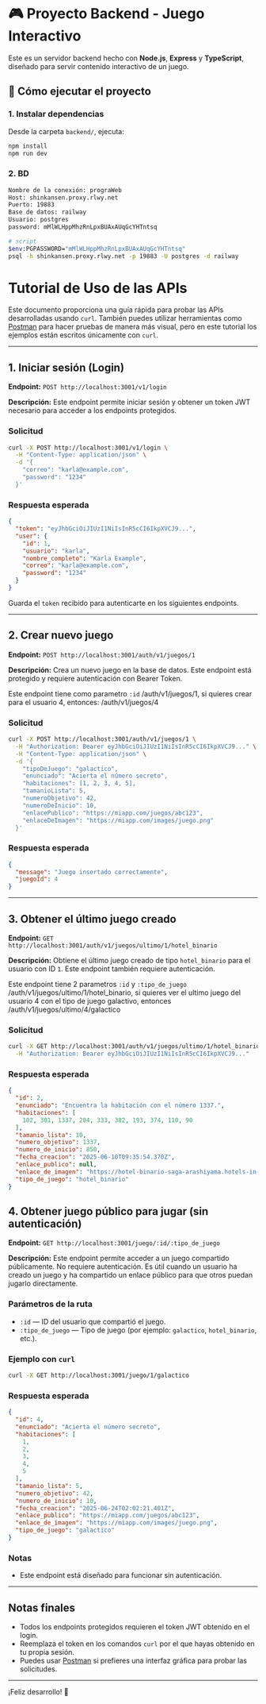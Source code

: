 # 🎮 Proyecto Backend - Juego Interactivo

Este es un servidor backend hecho con **Node.js**, **Express** y **TypeScript**, diseñado para servir contenido interactivo de un juego.


## 🚀 Cómo ejecutar el proyecto

### 1. Instalar dependencias

Desde la carpeta `backend/`, ejecuta:

```bash
npm install
npm run dev
```
### 2. BD
```bash
Nombre de la conexión: prograWeb
Host: shinkansen.proxy.rlwy.net
Puerto: 19883
Base de datos: railway
Usuario: postgres
password: mMlWLHppMhzRnLpxBUAxAUqGcYHTntsq

# script
$env:PGPASSWORD="mMlWLHppMhzRnLpxBUAxAUqGcYHTntsq"
psql -h shinkansen.proxy.rlwy.net -p 19883 -U postgres -d railway
```
# Tutorial de Uso de las APIs

Este documento proporciona una guía rápida para probar las APIs desarrolladas usando `curl`. También puedes utilizar herramientas como [Postman](https://www.postman.com/) para hacer pruebas de manera más visual, pero en este tutorial los ejemplos están escritos únicamente con `curl`.

---

## 1. Iniciar sesión (Login)

**Endpoint:** `POST http://localhost:3001/v1/login`

**Descripción:** Este endpoint permite iniciar sesión y obtener un token JWT necesario para acceder a los endpoints protegidos.

### Solicitud

```bash
curl -X POST http://localhost:3001/v1/login \
  -H "Content-Type: application/json" \
  -d '{
    "correo": "karla@example.com",
    "password": "1234"
  }'
```

### Respuesta esperada

```json
{
  "token": "eyJhbGciOiJIUzI1NiIsInR5cCI6IkpXVCJ9...",
  "user": {
    "id": 1,
    "usuario": "karla",
    "nombre_completo": "Karla Example",
    "correo": "karla@example.com",
    "password": "1234"
  }
}
```

Guarda el `token` recibido para autenticarte en los siguientes endpoints.

---

## 2. Crear nuevo juego

**Endpoint:** `POST http://localhost:3001/auth/v1/juegos/1`

**Descripción:** Crea un nuevo juego en la base de datos. Este endpoint está protegido y requiere autenticación con Bearer Token.

Este endpoint tiene como parametro `:id` /auth/v1/juegos/1, si quieres crear para el usuario 4, entonces: /auth/v1/juegos/4

### Solicitud

```bash
curl -X POST http://localhost:3001/auth/v1/juegos/1 \
  -H "Authorization: Bearer eyJhbGciOiJIUzI1NiIsInR5cCI6IkpXVCJ9..." \
  -H "Content-Type: application/json" \
  -d '{
    "tipoDeJuego": "galactico",
    "enunciado": "Acierta el número secreto",
    "habitaciones": [1, 2, 3, 4, 5],
    "tamanioLista": 5,
    "numeroObjetivo": 42,
    "numeroDeInicio": 10,
    "enlacePublico": "https://miapp.com/juegos/abc123",
    "enlaceDeImagen": "https://miapp.com/images/juego.png"
  }'
```

### Respuesta esperada

```json
{
  "message": "Juego insertado correctamente",
  "juegoId": 4
}
```

---

## 3. Obtener el último juego creado

**Endpoint:** `GET http://localhost:3001/auth/v1/juegos/ultimo/1/hotel_binario`

**Descripción:** Obtiene el último juego creado de tipo `hotel_binario` para el usuario con ID `1`. Este endpoint también requiere autenticación.


Este endpoint tiene 2 parametros `:id` y `:tipo_de_juego` /auth/v1/juegos/ultimo/1/hotel_binario, si quieres ver el ultimo juego del usuario 4 con el tipo de juego galactivo, entonces /auth/v1/juegos/ultimo/4/galactico

### Solicitud

```bash
curl -X GET http://localhost:3001/auth/v1/juegos/ultimo/1/hotel_binario \
  -H "Authorization: Bearer eyJhbGciOiJIUzI1NiIsInR5cCI6IkpXVCJ9..."
```

### Respuesta esperada

```json
{
  "id": 2,
  "enunciado": "Encuentra la habitación con el número 1337.",
  "habitaciones": [
    102, 301, 1337, 204, 333, 382, 193, 374, 110, 90
  ],
  "tamanio_lista": 10,
  "numero_objetivo": 1337,
  "numero_de_inicio": 850,
  "fecha_creacion": "2025-06-10T09:35:54.370Z",
  "enlace_publico": null,
  "enlace_de_imagen": "https://hotel-binario-saga-arashiyama.hotels-in-kyoto.com/data/Photos/OriginalPhoto/15399/1539970/1539970123/kyoto-hotel-binario-saga-arashiyama-photo-5.JPEG",
  "tipo_de_juego": "hotel_binario"
}
```
## 4. Obtener juego público para jugar (sin autenticación)

**Endpoint:** `GET http://localhost:3001/juego/:id/:tipo_de_juego`

**Descripción:** Este endpoint permite acceder a un juego compartido públicamente. No requiere autenticación. Es útil cuando un usuario ha creado un juego y ha compartido un enlace público para que otros puedan jugarlo directamente.

### Parámetros de la ruta

* `:id` — ID del usuario que compartió el juego.
* `:tipo_de_juego` — Tipo de juego (por ejemplo: `galactico`, `hotel_binario`, etc.).

### Ejemplo con `curl`

```bash
curl -X GET http://localhost:3001/juego/1/galactico
```

### Respuesta esperada

```json
{
  "id": 4,
  "enunciado": "Acierta el número secreto",
  "habitaciones": [
    1,
    2,
    3,
    4,
    5
  ],
  "tamanio_lista": 5,
  "numero_objetivo": 42,
  "numero_de_inicio": 10,
  "fecha_creacion": "2025-06-24T02:02:21.401Z",
  "enlace_publico": "https://miapp.com/juegos/abc123",
  "enlace_de_imagen": "https://miapp.com/images/juego.png",
  "tipo_de_juego": "galactico"
}
```

### Notas

* Este endpoint está diseñado para funcionar sin autenticación.

---

## Notas finales

* Todos los endpoints protegidos requieren el token JWT obtenido en el login.
* Reemplaza el token en los comandos `curl` por el que hayas obtenido en tu propia sesión.
* Puedes usar [Postman](https://www.postman.com/) si prefieres una interfaz gráfica para probar las solicitudes.

---

¡Feliz desarrollo! 🚀
